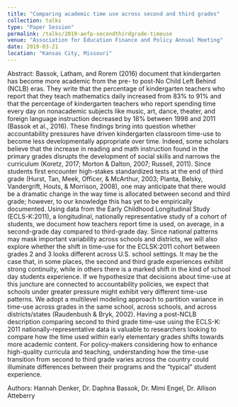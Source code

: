 ```yaml
---
title: "Comparing academic time use across second and third grades"
collection: talks
type: "Paper Session"
permalink: /talks/2019-aefp-secondthirdgrade-timeuse
venue: "Association for Education Finance and Policy Annual Meeting"
date: 2019-03-21
location: "Kansas City, Missouri"
---
```


Abstract: Bassok, Latham, and Rorem (2016) document that kindergarten has become more academic from the pre- to post-No Child Left Behind (NCLB) eras. They write that the percentage of kindergarten teachers who report that they teach mathematics daily increased from 83% to 91% and that the percentage of kindergarten teachers who report spending time every day on nonacademic subjects like music, art, dance, theater, and foreign language instruction decreased by 18% between 1998 and 2011 (Bassok et al., 2016). These findings bring into question whether accountability pressures have driven kindergarten classroom time-use to become less developmentally appropriate over time. Indeed, some scholars believe that the increase in reading and math instruction found in the primary grades disrupts the development of social skills and narrows the curriculum (Koretz, 2017; Morton & Dalton, 2007; Russell, 2011). Since students first encounter high-stakes standardized tests at the end of third grade (Hurst, Tan, Meek, Officer, & McArthur, 2003; Pianta, Belsky, Vandergrift, Houts, & Morrison, 2008), one may anticipate that there would be a dramatic change in the way time is allocated between second and third grade; however, to our knowledge this has yet to be empirically documented. Using data from the Early Childhood Longitudinal Study (ECLS-K:2011), a longitudinal, nationally representative study of a cohort of students, we document how teachers report time is used, on average, in a second-grade day compared to third-grade day. Since national patterns may mask important variability across schools and districts, we will also explore whether the shift in time-use for the ECLSK:2011 cohort between grades 2 and 3 looks different across U.S. school settings. It may be the case that, in some places, the second and third grade experiences exhibit strong continuity, while in others there is a marked shift in the kind of school day students experience. If we hypothesize that decisions about time-use at this juncture are connected to accountability policies, we expect that schools under greater pressure might exhibit very different time-use patterns. We adopt a multilevel modeling approach to partition variance in time-use across grades in the same school, across schools, and across districts/states (Raudenbush & Bryk, 2002). Having a post-NCLB description comparing second to third grade time-use using the ECLS-K: 2011 nationally-representative data is valuable to researchers looking to compare how the time used within early elementary grades shifts towards more academic content. For policy-makers considering how to enhance high-quality curricula and teaching, understanding how the time-use transition from second to third grade varies across the country could illuminate differences between their programs and the “typical” student experience. 

Authors: Hannah Denker, Dr. Daphna Bassok, Dr. Mimi Engel, Dr. Allison Atteberry



